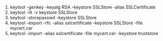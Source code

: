 1. keytool -genkey -keyalg RSA -keystore SSLStore -alias SSLCertificate
2. keytool -lít -v keystore SSLStore
3. keytool -storepasswd -keystore SSLStore
4. keytool -export -rfc -alias sslcertificate -keystore SSLStore -file mycert.cer
5. keytool -import -alias sslcertificate -file mycert.cer -keystore truststore